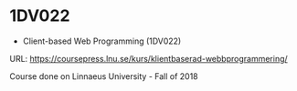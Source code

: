 # 1DV022
- Client-based Web Programming (1DV022) 

URL: https://coursepress.lnu.se/kurs/klientbaserad-webbprogrammering/

Course done on Linnaeus University - Fall of 2018